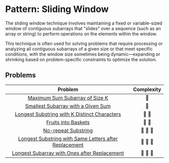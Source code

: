# Pattern: Sliding Window

The sliding window technique involves maintaining a fixed or variable-sized window of contiguous subarrays that "slides" over a sequence (such as an array or string) to perform operations on the elements within the window.

This technique is often used for solving problems that require processing or analyzing all contiguous subarrays of a given size or that meet specific conditions, with the window size sometimes being dynamic—expanding or shrinking based on problem-specific constraints to optimize the solution.

## Problems

| Problem                                                                                                                | Complexity              |
| :--------------------------------------------------------------------------------------------------------------------: | :---------------------: |
| [Maximum Sum Subarray of Size K](./01-maximum-sum-subarray-of-size-k.md)                                               | :star2:                 |
| [Smallest Subarray with a Given Sum](./02-smallest-subarray-with-a-given-sum.md)                                       | :star2:                 |
| [Longest Substring with K Distinct Characters](./03-longest-substring-with-k-distinct-characters.md)                   | :star2: :star2:         |
| [Fruits into Baskets](./04-fruits-into-baskets.md)                                                                     | :star2: :star2:         |
| [No-repeat Substring](./05-no-repeat-substring.md)                                                                     | :star2: :star2: :star2: |
| [Longest Substring with Same Letters after Replacement](./06-longest-substring-with-same-letters-after-replacement.md) | :star2: :star2: :star2: |
| [Longest Subarray with Ones after Replacement](./07-longest-subarray-with-ones-after-replacement.md)                   | :star2: :star2: :star2: |
